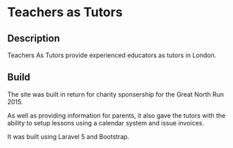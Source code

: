 # Teachers as Tutors

## Description
Teachers As Tutors provide experienced educators as tutors in London.

## Build
The site was built in return for charity sponsership for the Great North Run 2015.

As well as providing information for parents, it also gave the tutors with the ability to setup lessons using a calendar system and issue invoices.

It was built using Laravel 5 and Bootstrap.
